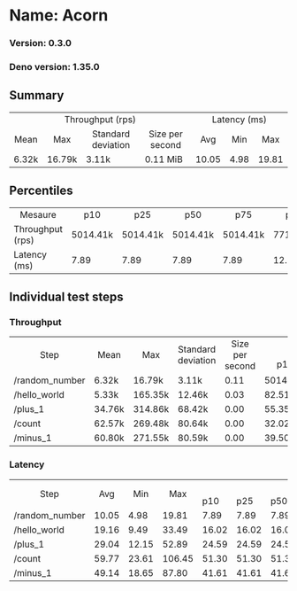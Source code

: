 # Name: Acorn 
  
  ### Version: 0.3.0
  ### Deno version: 1.35.0

## Summary
<table>
<tr>
    <td align="center" colspan="4">Throughput (rps)</td>
    <td align="center" colspan="3">Latency (ms)</td>
</tr>
<tr>
    <td align="center">Mean</td>
    <td align="center">Max</td>
    <td align="center">Standard deviation</td>
    <td align="center">Size per second</td>
    <td align="center">Avg</td>
    <td align="center">Min</td>
    <td align="center">Max</td>
</tr>
<tr>
    <td>6.32k</td>
    <td>16.79k</td>
    <td>3.11k</td>
    <td>0.11 MiB</td>
    <td>10.05</td>
    <td>4.98</td>
    <td>19.81</td>
</tr>
</table>

## Percentiles

<table>
<tr>
  <td align="center">Mesaure</td>
  <td align="center">p10</td>
  <td align="center">p25</td>
  <td align="center">p50</td>
  <td align="center">p75</td>
  <td align="center">p90</td>
  <td align="center">p95</td>
  <td align="center">p99</td>
</tr>
<tr>
  <td>Throughput (rps)</td>
  <td>5014.41k</td>
  <td>5014.41k</td>
  <td>5014.41k</td>
  <td>5014.41k</td>
  <td>7716.81k</td>
  <td>8529.21k</td>
  <td>16793.29k</td>
</tr>
<tr>
  <td>Latency (ms)</td>
  <td>7.89</td>
  <td>7.89</td>
  <td>7.89</td>
  <td>7.89</td>
  <td>12.17</td>
  <td>13.29</td>
  <td>15.97</td>
</tr>
</table>

## Individual test steps

### Throughput

<table>
<tr>
  <td align="center" rowspan="2">Step</td>
  <td align="center" rowspan="2">Mean</td>
  <td align="center" rowspan="2">Max</td>
  <td align="center" rowspan="2">Standard deviation</td>
  <td align="center" rowspan="2">Size per second</td>
  <td align="center" colspan="7">Percentiles</td>
</tr>
<tr>
  <!-- still Step -->
  <!-- still Mean -->
  <!-- still Max -->
  <!-- still Standard deviation -->
  <!-- still Size per second -->
  <td align="center">p10</td>
  <td align="center">p25</td>
  <td align="center">p50</td>
  <td align="center">p75</td>
  <td align="center">p90</td>
  <td align="center">p95</td>
  <td align="center">p99</td>
</tr>
<tr>
  <td>/random_number</td>
  <td>6.32k</td>
  <td>16.79k</td>
  <td>3.11k</td>
  <td>0.11</td>
  <td>5014.41k</td>
  <td>5014.41k</td>
  <td>5014.41k</td>
  <td>5014.41k</td>
  <td>7716.81k</td>
  <td>8529.21k</td>
  <td>16793.29k</td>
</tr><tr>
  <td>/hello_world</td>
  <td>5.33k</td>
  <td>165.35k</td>
  <td>12.46k</td>
  <td>0.03</td>
  <td>82.51k</td>
  <td>82.51k</td>
  <td>82.51k</td>
  <td>82.51k</td>
  <td>10368.57k</td>
  <td>13806.63k</td>
  <td>35252.09k</td>
</tr><tr>
  <td>/plus_1</td>
  <td>34.76k</td>
  <td>314.86k</td>
  <td>68.42k</td>
  <td>0.00</td>
  <td>55.35k</td>
  <td>55.35k</td>
  <td>55.35k</td>
  <td>55.35k</td>
  <td>168342.44k</td>
  <td>189907.97k</td>
  <td>218077.91k</td>
</tr><tr>
  <td>/count</td>
  <td>62.57k</td>
  <td>269.48k</td>
  <td>80.64k</td>
  <td>0.00</td>
  <td>32.02k</td>
  <td>32.02k</td>
  <td>32.02k</td>
  <td>32.02k</td>
  <td>186645.74k</td>
  <td>209937.74k</td>
  <td>240632.74k</td>
</tr><tr>
  <td>/minus_1</td>
  <td>60.80k</td>
  <td>271.55k</td>
  <td>80.59k</td>
  <td>0.00</td>
  <td>39.50k</td>
  <td>39.50k</td>
  <td>39.50k</td>
  <td>39.50k</td>
  <td>184464.72k</td>
  <td>206437.41k</td>
  <td>240875.96k</td>
</tr></table>

### Latency

<table>
<tr>
  <td align="center" rowspan="2">Step</td>
  <td align="center" rowspan="2">Avg</td>
  <td align="center" rowspan="2">Min</td>
  <td align="center" rowspan="2">Max</td>
  <td align="center" colspan="7">Percentiles</td>
</tr>
<tr>
  <!-- still Avg -->
  <!-- still Min -->
  <!-- still Max -->
  <td>p10</td>
  <td>p25</td>
  <td>p50</td>
  <td>p75</td>
  <td>p90</td>
  <td>p95</td>
  <td>p99</td>
</tr>
<tr>
  <td>/random_number</td>
  <td>10.05</td>
  <td>4.98</td>
  <td>19.81</td>
  <td>7.89</td>
  <td>7.89</td>
  <td>7.89</td>
  <td>7.89</td>
  <td>12.17</td>
  <td>13.29</td>
  <td>15.97</td>
</tr><tr>
  <td>/hello_world</td>
  <td>19.16</td>
  <td>9.49</td>
  <td>33.49</td>
  <td>16.02</td>
  <td>16.02</td>
  <td>16.02</td>
  <td>16.02</td>
  <td>21.33</td>
  <td>26.33</td>
  <td>29.83</td>
</tr><tr>
  <td>/plus_1</td>
  <td>29.04</td>
  <td>12.15</td>
  <td>52.89</td>
  <td>24.59</td>
  <td>24.59</td>
  <td>24.59</td>
  <td>24.59</td>
  <td>32.67</td>
  <td>39.30</td>
  <td>46.53</td>
</tr><tr>
  <td>/count</td>
  <td>59.77</td>
  <td>23.61</td>
  <td>106.45</td>
  <td>51.30</td>
  <td>51.30</td>
  <td>51.30</td>
  <td>51.30</td>
  <td>66.91</td>
  <td>74.35</td>
  <td>90.74</td>
</tr><tr>
  <td>/minus_1</td>
  <td>49.14</td>
  <td>18.65</td>
  <td>87.80</td>
  <td>41.61</td>
  <td>41.61</td>
  <td>41.61</td>
  <td>41.61</td>
  <td>55.99</td>
  <td>62.68</td>
  <td>75.31</td>
</tr></table>